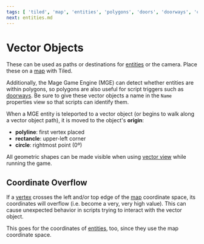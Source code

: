 ```yaml
---
tags: [ 'tiled', 'map', 'entities', 'polygons', 'doors', 'doorways', 'origin', 'vertex', 'vertices', 'maps' ]
next: entities.md
---
```


# Vector Objects

These can be used as paths or destinations for [entities](entities) or the camera. Place these on a [map](maps) with Tiled.

Additionally, the Mage Game Engine (MGE) can detect whether entities are within polygons, so polygons are also useful for script triggers such as [doorways](techniques/doors). Be sure to give these vector objects a name in the `Name` properties view so that scripts can identify them.

When a MGE entity is teleported to a vector object (or begins to walk along a vector object path), it is moved to the object's **origin**:

- **polyline**: first vertex placed
- **rectancle**: upper-left corner
- **circle**: rightmost point (0º)

All geometric shapes can be made visible when using [vector view](debug_tools#vector-view) while running the game.

## Coordinate Overflow

If a [vertex](vector_objects) crosses the left and/or top edge of the [map](maps) coordinate space, its coordinates will overflow (i.e. become a very, very high value). This can cause unexpected behavior in scripts trying to interact with the vector object.

This goes for the coordinates of [entities](entities), too, since they use the map coordinate space.

